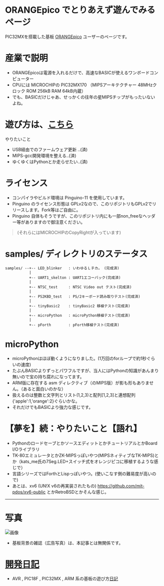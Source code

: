 # ORANGEpico でとりあえず遊んでみるページ

PIC32MXを搭載した基板 [ORANGEpico](http://www.picosoft.co.jp/orange/) ユーザーのページです。

# 産業で説明

* ORANGEpicoは電源を入れるだけで、高速なBASICが使えるワンボードコンピューター
* CPUには MICROCHIPの PIC32MX170 （MIPSアーキテクチャー 48MHzクロック ROM 256kB RAM 64kB内蔵）
* でも、BASICだけじゃあ、せっかくの往年の星MIPSチップがもったいないよね。

# 遊び方は、[こちら](https://github.com/iruka-/ORANGEpico/blob/master/firmware/README2.md)

やりたいこと
* USB経由でのファームウェア更新 ..(済)
* MIPS-gcc開発環境を整える..(済)
* ゆくゆくはPythonとか走らせたい..(済)

# ライセンス

* コンパイラやビルド環境は Pinguino-11 を使用しています。
* Pinguino のライセンス形態は GPLv2なので、このリポジトリもGPLv2でリリースします。Fork等はご自由に。
* Pinguino 自体もそうですが、このリポジトリ内にも一部non_freeなヘッダー等がありますので御注意ください。
> (それらにはMICROCHIPのCopyRightが入っています)

# samples/ ディレクトリのステータス

    samples/ --+-- LED_blinker   : いわゆるＬチカ。 (完成済)
               |
               +-- UART1_skelton : UART1エコーバック(完成済)
               |
               +-- NTSC_test     : NTSC Video out テスト(完成済)
               |
               +-- PS2KBD_test   : PS/2キーボード読み取りテスト(完成済)
               |
               +-- tinyBasic2    : tinyBasic2 移植テスト(完成済)
               |
               +-- microPython   : microPython移植テスト(完成済)
               |
               +-- pForth        : pForth移植テスト(完成済)

# microPython

* microPythonはほぼ動くようになりました。(1万回のforループで約1秒ぐらいの速度)
* たぶんBASICよりずっとパワフルですが、当人にはPythonの知識があんまり無いので宝の持ち腐れになってます。
* ARM版に存在する asm ディレクティブ（のMIPS版）が影も形もありません。（あると面白いのかな）
* 扱えるのは整数と文字列とリスト(1,2,3)と配列[1,2,3]と連想配列{'apple':1,'orange':2}ぐらいかな。
* それだけでもBASICより強力な感じです。

# 【夢を】続：やりたいこと【語れ】

* PythonのロードセーブとかソースエディットとかチュートリアルとかBoard I/Oライブラリ
* TK-80エミュレータとかZK-MIPSっぽいやつ(MIPSネィティブなTK-MIPS)とか（kats_me氏の7Seg.LED+スイッチ式をオレンジピコに移植するような感じで）
* 言語シリーズではForthとLispっぽいやつ。(使いこなす側の難易度が高いので)
* あとは、xv6 (UN!X v6の再実装されたもの) https://github.com/mit-pdos/xv6-public とかRetroBSDとかそんな感じ。


--------

# 写真

![画像](https://raw.githubusercontent.com/iruka-/ORANGEpico/master/images/ORANGEpico.jpg)

* 基板背景の雑誌（広告写真）は、本記事とは無関係です。

# [開発日記](https://github.com/iruka-/ATMEL_AVR/blob/master/md/README.md)

* AVR , PIC18F , PIC32MX , ARM 系の基板の遊び方[日記](https://github.com/iruka-/ATMEL_AVR/blob/master/md/README.md)

